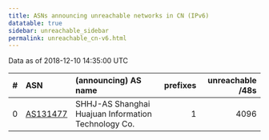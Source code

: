 ```yaml
---
title: ASNs announcing unreachable networks in CN (IPv6)
datatable: true
sidebar: unreachable_sidebar
permalink: unreachable_cn-v6.html
---
```


Data as of 2018-12-10 14:35:00 UTC


<div class="datatable-begin"></div>

|   # | ASN                                      | (announcing) AS name                                |   prefixes |   unreachable /48s |
|----:|:-----------------------------------------|:----------------------------------------------------|-----------:|-------------------:|
|   0 | [AS131477](unreachable_AS131477-v6.html) | SHHJ-AS Shanghai Huajuan Information Technology Co. |          1 |               4096 |

<div class="datatable-end"></div>